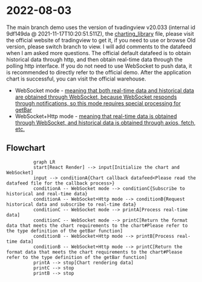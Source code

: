 # 2022-08-03
The main branch demo uses the version of tvadingview v20.033 (internal id 9df149da @ 2021-11-17T10:20:51.511Z), the [charting_library](https://tradingview.com) file, please visit the official website of tradingview to get it, if you need to use or browse Old version, please switch branch to view. I will add comments to the datafeed when I am asked more questions. The official default datafeed is to obtain historical data through http, and then obtain real-time data through the polling http interface. If you do not need to use WebSocket to push data, it is recommended to directly refer to the official demo. After the application chart is successful, you can visit the official warehouse.

- WebSocket mode - [meaning that both real-time data and historical data are obtained through WebSocket, because WebSocket responds through notifications, so this mode requires special processing for getBar](https://tradingview.com)
- WebSocket+Http mode - [meaning that real-time data is obtained through WebSocket, and historical data is obtained through axios, fetch, etc.](https://tradingview.com)

## Flowchart

```mermaid
          graph LR
          start[React Render] --> input[Initialize the chart and WebSocket]
          input --> conditionA{Chart callback datafeed<Please read the datafeed file for the callback process>}
          conditionA -- WebSocket mode --> conditionC{Subscribe to historical and real-time data}
          conditionA -- WebSocket+Http mode --> conditionB{Request historical data and subscribe to real-time data}
          conditionC -- WebSocket mode --> printA[Process real-time data]
          conditionC -- WebSocket mode --> printC[Return the format data that meets the chart requirements to the chart#Please refer to the type definition of the getBar function]
          conditionB -- WebSocket+Http mode --> printB[Process real-time data]
          conditionB -- WebSocket+Http mode --> printC[Return the format data that meets the chart requirements to the chart#Please refer to the type definition of the getBar function]
          printA --> stop[Chart rendering data]
          printC --> stop
          printB --> stop
```